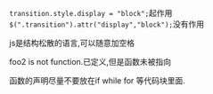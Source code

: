 `transition.style.display = "block";`起作用
`$(".transition").attr("display","block");`没有作用

js是结构松散的语言,可以随意加空格

foo2 is not function.已定义,但是函数未被指向

函数的声明尽量不要放在if while for 等代码块里面.
